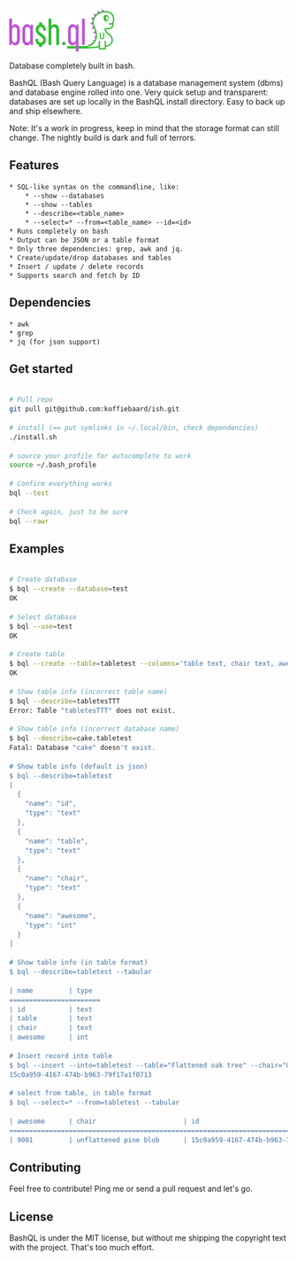 ![BashQL](docs/logo.png)

Database completely built in bash.

BashQL (Bash Query Language) is a database management system (dbms) and database engine rolled into one. Very quick setup and transparent: databases are set up locally in the BashQL install directory. Easy to back up and ship elsewhere.

Note: It's a work in progress, keep in mind that the storage format can still change.
The nightly build is dark and full of terrors.


## Features
	* SQL-like syntax on the commandline, like:
		* --show --databases
		* --show --tables
		* --describe=<table_name>
		* --select=* --from=<table_name> --id=<id>
	* Runs completely on bash
	* Output can be JSON or a table format
	* Only three dependencies: grep, awk and jq.
	* Create/update/drop databases and tables
	* Insert / update / delete records
	* Supports search and fetch by ID


## Dependencies

	* awk
	* grep
	* jq (for json support)


## Get started

```bash

# Pull repo
git pull git@github.com:koffiebaard/ish.git

# install (== put symlinks in ~/.local/bin, check dependencies)
./install.sh

# source your profile for autocomplete to work
source ~/.bash_profile

# Confirm everything works
bql --test

# Check again, just to be sure
bql --rawr
```


## Examples

```bash

# Create database
$ bql --create --database=test
OK

# Select database
$ bql --use=test
OK

# Create table
$ bql --create --table=tabletest --columns='table text, chair text, awesome int'
OK

# Show table info (incorrect table name)
$ bql --describe=tabletesTTT
Error: Table "tabletesTTT" does not exist.

# Show table info (incorrect database name)
$ bql --describe=cake.tabletest
Fatal: Database "cake" doesn't exist.

# Show table info (default is json)
$ bql --describe=tabletest
[
  {
    "name": "id",
    "type": "text"
  },
  {
    "name": "table",
    "type": "text"
  },
  {
    "name": "chair",
    "type": "text"
  },
  {
    "name": "awesome",
    "type": "int"
  }
]

# Show table info (in table format)
$ bql --describe=tabletest --tabular

| name         | type
=======================
| id           | text
| table        | text
| chair        | text
| awesome      | int

# Insert record into table
$ bql --insert --into=tabletest --table="Flattened oak tree" --chair="Unflattened pine blob" --awesome=9001
15c0a959-4167-474b-b963-79f17a1f0713

# select from table, in table format
$ bql --select=* --from=tabletest --tabular

| awesome      | chair                      | id                                        | table
==========================================================================================================
| 9001         | unflattened pine blob      | 15c0a959-4167-474b-b963-79f17a1f0713      | Flattened oak tree

```


## Contributing

Feel free to contribute! Ping me or send a pull request and let's go.


## License

BashQL is under the MIT license, but without me shipping the copyright text with the project. That's too much effort.
